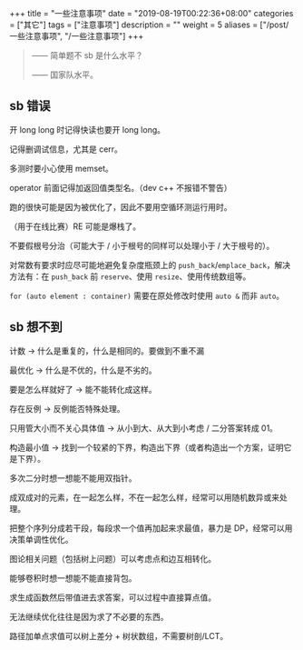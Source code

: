 +++
title = "一些注意事项"
date = "2019-08-19T00:22:36+08:00"
categories = ["其它"]
tags = ["注意事项"]
description = ""
weight = 5
aliases = ["/post/一些注意事项", "/一些注意事项"]
+++


> —— 简单题不 sb 是什么水平？
>
> —— 国家队水平。

<!--more-->

## sb 错误

开 long long 时记得快读也要开 long long。

记得删调试信息，尤其是 cerr。

多测时要小心使用 memset。

operator 前面记得加返回值类型名。（dev c++ 不报错不警告）

跑的很快可能是因为被优化了，因此不要用空循环测运行用时。

（用于在线比赛）RE 可能是爆栈了。

不要假根号分治（可能大于 / 小于根号的同样可以处理小于 / 大于根号的）。

对常数有要求时应尽可能地避免复杂度瓶颈上的 `push_back`/`emplace_back`，解决方法有：在 `push_back` 前 `reserve`、使用 `resize`、使用传统数组等。

`for (auto element : container)` 需要在原处修改时使用 `auto &` 而非 `auto`。

## sb 想不到

计数 → 什么是重复的，什么是相同的。要做到不重不漏

最优化 → 什么是不优的，什么是不劣的。

要是怎么样就好了 → 能不能转化成这样。

存在反例 → 反例能否特殊处理。

只用管大小而不关心具体值 → 从小到大、从大到小考虑 / 二分答案转成 01。

构造最小值 → 找到一个较紧的下界，构造出下界（或者构造出一个方案，证明它是下界）。

多次二分时想一想能不能用双指针。

成双成对的元素，在一起怎么样，不在一起怎么样，经常可以用随机数异或来处理。

把整个序列分成若干段，每段求一个值再加起来求最值，暴力是 DP，经常可以用决策单调性优化。

图论相关问题（包括树上问题）可以考虑点和边互相转化。

能够卷积时想一想能不能直接背包。

求生成函数然后带值进去求答案，可以过程中直接算点值。

无法继续优化往往是因为求了不必要的东西。

路径加单点求值可以树上差分 + 树状数组，不需要树剖/LCT。
